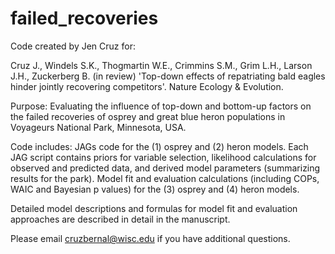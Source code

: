 # failed_recoveries
Code created by Jen Cruz for: 

Cruz J., Windels S.K., Thogmartin W.E., Crimmins S.M., Grim L.H., Larson J.H., Zuckerberg B. (in review) 
'Top-down effects of repatriating bald eagles hinder jointly recovering competitors'. Nature Ecology & Evolution.

Purpose:
Evaluating the influence of top-down and bottom-up factors on the failed recoveries of osprey and great blue heron populations in 
Voyageurs National Park, Minnesota, USA.

Code includes: 
JAGs code for the (1) osprey and (2) heron models. 
Each JAG script contains priors for variable selection, likelihood calculations for
observed and predicted data, and derived model parameters (summarizing results for the park).
Model fit and evaluation calculations (including COPs, WAIC and Bayesian p values) for the (3) osprey and (4) heron models. 

Detailed model descriptions and formulas for model fit and evaluation approaches are described in detail in the manuscript.

Please email cruzbernal@wisc.edu if you have additional questions. 
